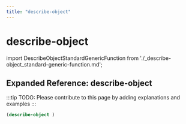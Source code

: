 ```yaml
---
title: "describe-object"
---
```


# describe-object

import DescribeObjectStandardGenericFunction from './_describe-object_standard-generic-function.md';

<DescribeObjectStandardGenericFunction />

## Expanded Reference: describe-object

:::tip
TODO: Please contribute to this page by adding explanations and examples
:::

```lisp
(describe-object )
```
